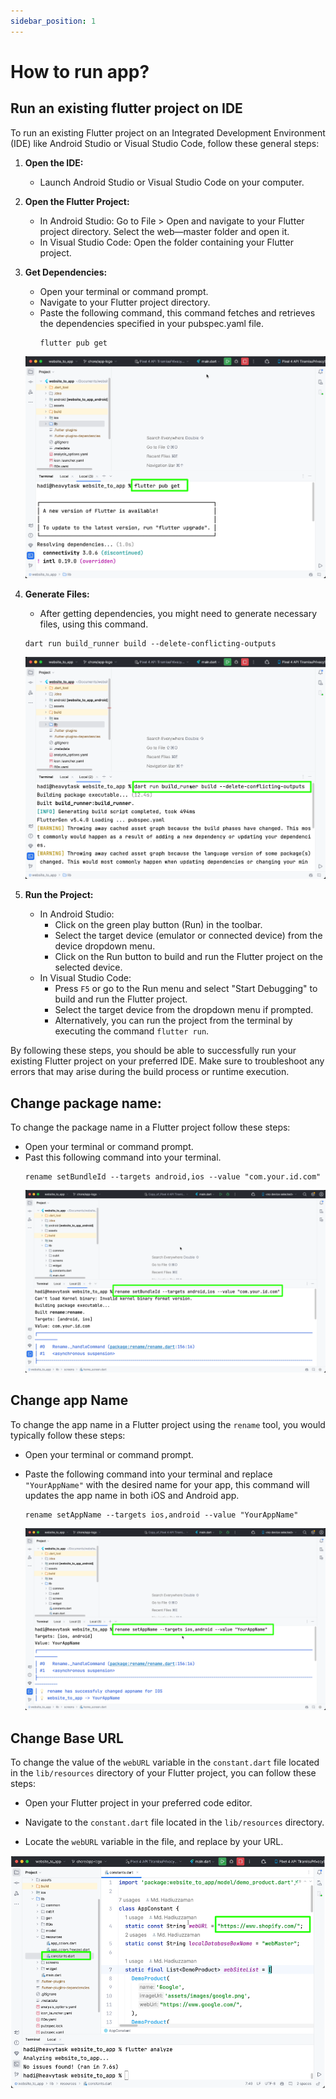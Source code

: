 ```yaml
---
sidebar_position: 1
---
```


# How to run app?

## Run an existing flutter project on IDE

To run an existing Flutter project on an Integrated Development Environment (IDE) like Android Studio or Visual Studio Code, follow these general steps:

1. **Open the IDE:**
   - Launch Android Studio or Visual Studio Code on your computer.

2. **Open the Flutter Project:**
   - In Android Studio: Go to File > Open and navigate to your Flutter project directory. Select the web—master folder and open it.
   - In Visual Studio Code: Open the folder containing your Flutter project.

3. **Get Dependencies:**
   - Open your terminal or command prompt.
   - Navigate to your Flutter project directory.
   - Paste the following command, this command fetches and retrieves the dependencies specified in your pubspec.yaml file. 
     ```
     flutter pub get
     ```
   ![Get Dependencies image](./img/dependencies.png)

4. **Generate Files:**
   - After getting dependencies, you might need to generate necessary files, using this command.
   ```
   dart run build_runner build --delete-conflicting-outputs
   ```
   ![Generate files image](./img/generate_files.png)

5. **Run the Project:**
   - In Android Studio:
     - Click on the green play button (Run) in the toolbar.
     - Select the target device (emulator or connected device) from the device dropdown menu.
     - Click on the Run button to build and run the Flutter project on the selected device.
   - In Visual Studio Code:
     - Press `F5` or go to the Run menu and select "Start Debugging" to build and run the Flutter project.
     - Select the target device from the dropdown menu if prompted.
     - Alternatively, you can run the project from the terminal by executing the command `flutter run`.

By following these steps, you should be able to successfully run your existing Flutter project on your preferred IDE. Make sure to troubleshoot any errors that may arise during the build process or runtime execution.

## Change package name:
To change the package name in a Flutter project follow these steps:
- Open your terminal or command prompt.
- Past this following command into your terminal.
   ```
   rename setBundleId --targets android,ios --value "com.your.id.com"
   ```
   ![package name image](./img/package_name.png)

## Change app Name
To change the app name in a Flutter project using the `rename` tool, you would typically follow these steps:

- Open your terminal or command prompt.

- Paste the following command into your terminal and replace `"YourAppName"` with the desired name for your app, this command will updates the app name in both iOS and Android app.
     ```
     rename setAppName --targets ios,android --value "YourAppName"
     ```
   ![Change app name](./img/Change_app_name.png)


## Change Base URL
To change the value of the `webURL` variable in the `constant.dart` file located in the `lib/resources` directory of your Flutter project, you can follow these steps:

- Open your Flutter project in your preferred code editor.

- Navigate to the `constant.dart` file located in the `lib/resources` directory.

- Locate the `webURL` variable in the file, and replace by your URL.

![Chnage home page tab url](./img/base_url.png)

